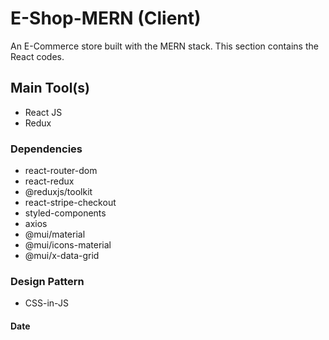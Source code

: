 # E-Shop-MERN (Client)

An E-Commerce store built with the MERN stack. This section contains the React codes.

## Main Tool(s)
- React JS
- Redux

### Dependencies
- react-router-dom
- react-redux
- @reduxjs/toolkit
- react-stripe-checkout
- styled-components
- axios
- @mui/material
- @mui/icons-material
- @mui/x-data-grid

### Design Pattern
- CSS-in-JS

#### Date
